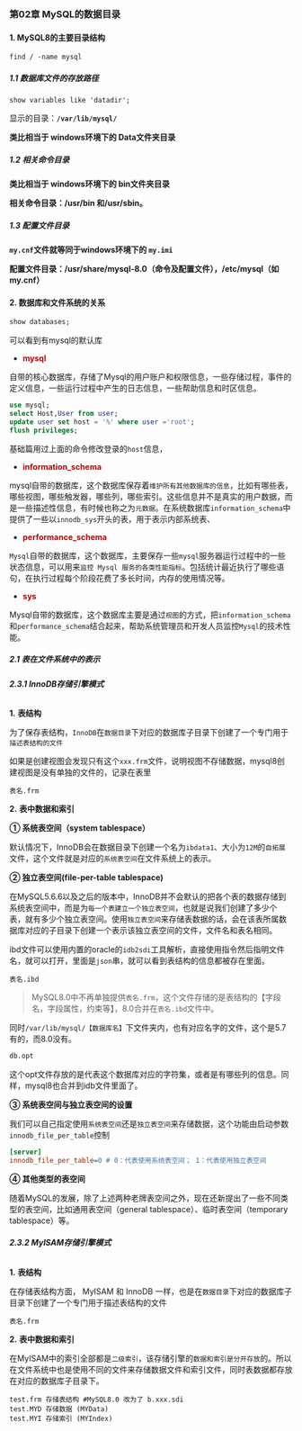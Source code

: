 ### 第02章 MySQL的数据目录

#### **1. MySQL8的主要目录结构**

```shell
find / -name mysql
```

##### **1.1** **数据库文件的存放路径** 

```mysql
show variables like 'datadir'; 
```

显示的目录：**`/var/lib/mysql/`**

**类比相当于 windows环境下的 Data文件夹目录**

##### **1.2** **相关命令目录**

**类比相当于 windows环境下的 bin文件夹目录**

**相关命令目录：/usr/bin 和/usr/sbin。**

##### **1.3** **配置文件目录**

**`my.cnf`文件就等同于windows环境下的 `my.imi`**

**配置文件目录：/usr/share/mysql-8.0（命令及配置文件），/etc/mysql（如my.cnf）**

#### **2.** **数据库和文件系统的关系**

```sql
show databases;
```

可以看到有mysql的默认库

- **<font color="bb000">mysql</font>**

自带的核心数据库，存储了Mysql的用户账户和权限信息，一些存储过程，事件的定义信息，一些运行过程中产生的日志信息，一些帮助信息和时区信息。

```sql
use mysql;
select Host,User from user;
update user set host = '%' where user ='root';
flush privileges;
```

基础篇用过上面的命令修改登录的`host`信息，

- **<font color="bb000">information_schema</font>**

mysql自带的数据库，这个数据库保存着`维护所有其他数据库的信息`，比如有哪些表，哪些视图，哪些触发器，哪些列，哪些索引。这些信息并不是真实的用户数据，而是一些描述性信息，有时候也称之为`元数据`。在系统数据库`information_schema`中提供了一些以`innodb_sys`开头的表，用于表示内部系统表、

- **<font color="bb000">performance_schema</font>**

`Mysql`自带的数据库，这个数据库，主要保存一些`mysql`服务器运行过程中的一些状态信息，可以用来`监控 Mysql 服务的各类性能指标`。包括统计最近执行了哪些语句，在执行过程每个阶段花费了多长时间，内存的使用情况等。

- **<font color="bb000">sys</font>**

Mysql自带的数据库，这个数据库主要是通过`视图`的方式，把`information_schema`和`performance_schema`结合起来，帮助系统管理员和开发人员监控`Mysql`的技术性能。

##### **2.1** **表在文件系统中的表示** 

###### **2.3.1 InnoDB存储引擎模式** 

**1.** **表结构**

为了保存表结构，`InnoDB`在`数据目录`下对应的数据库子目录下创建了一个专门用于`描述表结构的文件`

如果是创建视图会发现只有这个`xxx.frm`文件，说明视图不存储数据，mysql8创建视图是没有单独的文件的，记录在表里

```
表名.frm
```

**2.** **表中数据和索引**

**① 系统表空间（system tablespace）**

默认情况下，InnoDB会在数据目录下创建一个名为`ibdata1`、大小为`12M`的`自拓展`文件，这个文件就是对应的`系统表空间`在文件系统上的表示。

**② 独立表空间(file-per-table tablespace)** 

在MySQL5.6.6以及之后的版本中，InnoDB并不会默认的把各个表的数据存储到系统表空间中，而是为`每一个表建立一个独立表空间`，也就是说我们创建了多少个表，就有多少个独立表空间。使用`独立表空间`来存储表数据的话，会在该表所属数据库对应的子目录下创建一个表示该独立表空间的文件，文件名和表名相同。

ibd文件可以使用内置的oracle的`idb2sdi`工具解析，直接使用指令然后指明文件名，就可以打开，里面是`json`串，就可以看到表结构的信息都被存在里面。

```
表名.ibd
```

> MySQL8.0中不再单独提供`表名.frm`，这个文件存储的是表结构的【字段名，字段属性，约束等】，8.0合并在`表名.ibd`文件中。

同时`/var/lib/mysql/【数据库名】`下文件夹内，也有对应名字的文件，这个是5.7有的，而8.0没有。

```sh
db.opt
```

这个opt文件存放的是代表这个数据库对应的字符集，或者是有哪些列的信息。同样，mysql8也合并到idb文件里面了。

**③ 系统表空间与独立表空间的设置**

我们可以自己指定使用`系统表空间`还是`独立表空间`来存储数据，这个功能由启动参数`innodb_file_per_table`控制

```ini
[server] 
innodb_file_per_table=0 # 0：代表使用系统表空间； 1：代表使用独立表空间
```

**④ 其他类型的表空间**

随着MySQL的发展，除了上述两种老牌表空间之外，现在还新提出了一些不同类型的表空间，比如通用表空间（general tablespace）、临时表空间（temporary tablespace）等。

###### **2.3.2 MyISAM存储引擎模式** 

**1.** **表结构**

在存储表结构方面， MyISAM 和 InnoDB 一样，也是在`数据目录`下对应的数据库子目录下创建了一个专门用于描述表结构的文件

```
表名.frm
```

**2.** **表中数据和索引**

在MyISAM中的索引全部都是`二级索引`，该存储引擎的`数据和索引是分开存放`的。所以在文件系统中也是使用不同的文件来存储数据文件和索引文件，同时表数据都存放在对应的数据库子目录下。

```
test.frm 存储表结构 #MySQL8.0 改为了 b.xxx.sdi
test.MYD 存储数据 (MYData) 
test.MYI 存储索引 (MYIndex)
```

